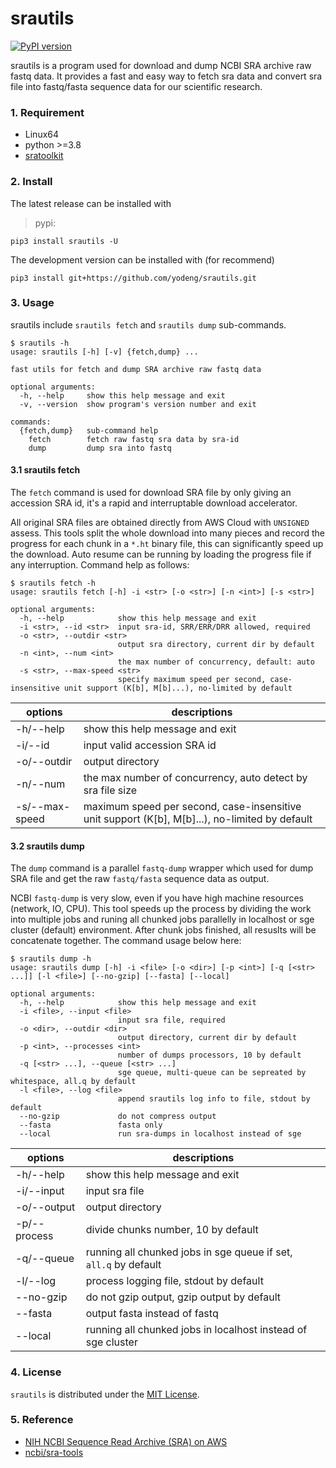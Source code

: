 # srautils

[![PyPI version](https://img.shields.io/pypi/v/srautils.svg?logo=pypi&logoColor=FFE873)](https://pypi.python.org/pypi/srautils)

srautils is a program used for download and dump NCBI SRA archive raw fastq data. It provides a fast and easy way to fetch sra data and convert sra file into fastq/fasta sequence data for our scientific research.

### 1. Requirement

+ Linux64
+ python >=3.8
+ [sratoolkit](https://github.com/ncbi/sra-tools/wiki/02.-Installing-SRA-Toolkit)

### 2. Install

The latest release can be installed with

> pypi:

```shell
pip3 install srautils -U
```

The development version can be installed with (for recommend)

```shell
pip3 install git+https://github.com/yodeng/srautils.git
```

### 3. Usage

srautils include `srautils fetch` and `srautils dump` sub-commands. 

```
$ srautils -h 
usage: srautils [-h] [-v] {fetch,dump} ...

fast utils for fetch and dump SRA archive raw fastq data

optional arguments:
  -h, --help     show this help message and exit
  -v, --version  show program's version number and exit

commands:
  {fetch,dump}   sub-command help
    fetch        fetch raw fastq sra data by sra-id
    dump         dump sra into fastq
```

#### 3.1 srautils fetch

The `fetch` command is used for download SRA file by only giving an accession SRA id, it's a rapid and interruptable download accelerator.

All original SRA files are obtained directly from AWS Cloud with `UNSIGNED` assess. This tools split the whole download into many pieces and record the progress for each chunk in a `*.ht` binary file, this can significantly speed up the download. Auto resume can be running by loading the progress file if any interruption. Command help as follows:

```
$ srautils fetch -h 
usage: srautils fetch [-h] -i <str> [-o <str>] [-n <int>] [-s <str>]

optional arguments:
  -h, --help            show this help message and exit
  -i <str>, --id <str>  input sra-id, SRR/ERR/DRR allowed, required
  -o <str>, --outdir <str>
                        output sra directory, current dir by default
  -n <int>, --num <int>
                        the max number of concurrency, default: auto
  -s <str>, --max-speed <str>
                        specify maximum speed per second, case-insensitive unit support (K[b], M[b]...), no-limited by default
```

| options        | descriptions                                                 |
| -------------- | ------------------------------------------------------------ |
| -h/--help      | show this help message and exit                              |
| -i/--id        | input valid accession SRA id                                 |
| -o/--outdir    | output directory                                             |
| -n/--num       | the max number of concurrency, auto detect by sra file size  |
| -s/--max-speed | maximum speed per second, case-insensitive unit support (K[b], M[b]...), no-limited by default |

#### 3.2 srautils dump

The `dump` command is a parallel `fastq-dump` wrapper which used for dump SRA file and get the raw `fastq/fasta` sequence data as output. 

NCBI `fastq-dump` is very slow,  even if you have high machine resources (network, IO, CPU). This tool speeds up the process by dividing the work into multiple jobs and runing all chunked jobs parallelly in localhost or sge cluster (default) environment. After chunk jobs finished, all resuslts will be concatenate together. The command usage below here:

```
$ srautils dump -h 
usage: srautils dump [-h] -i <file> [-o <dir>] [-p <int>] [-q [<str> ...]] [-l <file>] [--no-gzip] [--fasta] [--local]

optional arguments:
  -h, --help            show this help message and exit
  -i <file>, --input <file>
                        input sra file, required
  -o <dir>, --outdir <dir>
                        output directory, current dir by default
  -p <int>, --processes <int>
                        number of dumps processors, 10 by default
  -q [<str> ...], --queue [<str> ...]
                        sge queue, multi-queue can be sepreated by whitespace, all.q by default
  -l <file>, --log <file>
                        append srautils log info to file, stdout by default
  --no-gzip             do not compress output
  --fasta               fasta only
  --local               run sra-dumps in localhost instead of sge
```

| options      | descriptions                                                 |
| ------------ | ------------------------------------------------------------ |
| -h/--help    | show this help message and exit                              |
| -i/--input   | input sra file                                               |
| -o/--output  | output directory                                             |
| -p/--process | divide chunks number, 10 by default                          |
| -q/--queue   | running all chunked jobs in sge queue if set,  `all.q` by default |
| -l/--log     | process logging file, stdout by default                      |
| --no-gzip    | do not gzip output, gzip output by default                   |
| --fasta      | output fasta instead of fastq                                |
| --local      | running all chunked jobs in localhost instead of sge cluster |

### 4. License

`srautils` is distributed under the [MIT License](https://github.com/yodeng/srautils/blob/master/LICENSE).

### 5. Reference

+ [NIH NCBI Sequence Read Archive (SRA) on AWS](https://registry.opendata.aws/ncbi-sra/)
+ [ncbi/sra-tools](https://github.com/ncbi/sra-tools)
